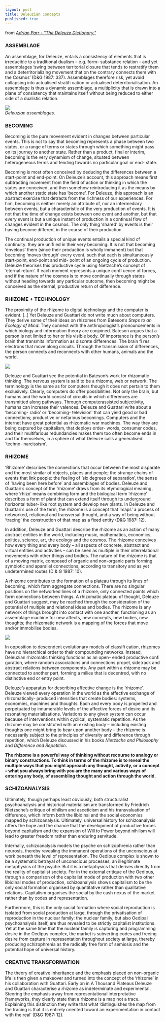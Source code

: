 ```yaml
---
layout: post
title: Deleuzian Concepts
published: true
---
```


from [*Adrian Parr - "The Deleuze Dictionary."*](https://www.amazon.com/Deleuze-Dictionary-Revised-Adrian-Parr/dp/0748641467?SubscriptionId=AKIAILSHYYTFIVPWUY6Q&tag=duckduckgo-d-20&linkCode=xm2&camp=2025&creative=165953&creativeASIN=0748641467)   

### ASSEMBLAGE
An assemblage, for Deleuze, entails a consistency of elements that is irreducible to a traditional dualism – e.g. form– substance relation – and yet assemblages ‘swing between territorial closure that tends to restratify them and a deterritorializing movement that on the contrary connects them with the Cosmos’ (D&G 1987: 337). Assemblages therefore risk, yet avoid collapsing into actualised stratifi cation or actualised deterritorialisation. An assemblage is thus a dynamic assemblage, a multiplicity that is drawn into a plane of consistency that maintains itself without being reduced to either side of a dualistic relation.  

![](https://i.imgur.com/OIXxKsJ.jpg)  
*Deleuzian assemblages.*  

### BECOMING
Becoming is the pure movement evident in changes between particular events. This is not to say that becoming represents a phase between two states, or a range of terms or states through which something might pass on its journey to another state. Rather than a product, final or interim, becoming is the very dynamism of change, situated between heterogeneous terms and tending towards no particular goal or end- state.

Becoming is most often conceived by deducing the differences between a start-point and end-point. On Deleuze’s account, this approach means first subtracting movement from the field of action or thinking in which the states are conceived, and then somehow reintroducing it as the means by which another static state has ‘become’. For Deleuze, this approach is an abstract exercise that detracts from the richness of our experiences. For him, becoming is neither merely an attribute of, nor an intermediary between events, but a characteristic of the very production of events. It is not that the time of change exists between one event and another, but that every event is but a unique instant of production in a continual flow of changes evident in the cosmos. The only thing ‘shared’ by events is their having become different in the course of their production.

The continual production of unique events entails a special kind of continuity: they are unifi ed in their very becoming. It is not that becoming ‘envelops’ them (since their production is wholly immanent) but that becoming ‘moves through’ every event, such that each is simultaneously start-point, end-point and mid- point of an ongoing cycle of production. Deleuze theorises this productive cycle using Nietzsche’s concept of ‘eternal return’. If each moment represents a unique confl uence of forces, and if the nature of the cosmos is to move continually through states without heading towards any particular outcome, then becoming might be conceived as the eternal, productive return of difference.

### RHIZOME + TECHNOLOGY
The proximity of the rhizome to digital technology and the computer is evident. [..] Yet Deleuze and Guattari do not write much about computers. They derive some of their ideas on rhizomes from Bateson’s *Steps to an Ecology of Mind*. They connect with the anthropologist’s pronouncements in which biology and information theory are conjoined. Bateson argues that a person is not limited to her or his visible body. Of importance is the person’s brain that transmits information as discrete differences. The brain fi res electrons that move along circuits. Through the transmission of differences, the person connects and reconnects with other humans, animals and the world.

![](https://i.imgur.com/JTIjVdM.gif)  

Deleuze and Guattari see the potential in Bateson’s work for rhizomatic thinking. The nervous system is said to be a rhizome, web or network. The terminology is the same as for computers though it does not pertain to them exclusively. Clearly, computers do offer possibilities. Not only the brain, but humans and the world consist of circuits in which differences are transmitted along pathways. Through computerassisted subjectivity, humans can increase their valences. Deleuze and Guattari write about a ‘becoming- radio’ or ‘becoming- television’ that can yield good or bad connections; productive or nefarious becomings. Computers and the internet have great potential as rhizomatic war machines. The way they are being captured by capitalism, that deploys order- words, consumer codes, and their multifarious redundancies makes them too often become ends in and for themselves, in a sphere of what Deleuze calls a generalised ‘techno- narcissism’.

### RHIZOME
‘Rhizome’ describes the connections that occur between the most disparate and the most similar of objects, places and people; the strange chains of events that link people: the feeling of ‘six degrees of separation’, the sense of ‘having been here before’ and assemblages of bodies. Deleuze and Guattari’s concept of the ‘rhizome’ draws from its etymological meaning, where ‘rhizo’ means combining form and the biological term ‘rhizome’ describes a form of plant that can extend itself through its underground horizontal tuber- like root system and develop new plants. In Deleuze and Guattari’s use of the term, the rhizome is a concept that ‘maps’ a process of networked, relational and transversal thought, and a way of being without ‘tracing’ the construction of that map as a fixed entity (D&G 1987: 12).

In addition, Deleuze and Guattari describe the rhizome as an action of many abstract entities in the world, including music, mathematics, economics, politics, science, art, the ecology and the cosmos. The rhizome conceives how every thing and every body – all aspects of concrete, abstract and virtual entities and activities – can be seen as multiple in their interrelational movements with other things and bodies. The nature of the rhizome is that of a moving matrix, composed of organic and non-organic parts forming symbiotic and aparallel connections, according to transitory and as yet undetermined routes (D & G 1987: 10).  

A rhizome contributes to the formation of a plateau through its lines of becoming, which form aggregate connections. There are no singular positions on the networked lines of a rhizome, only connected points which form connections between things. A rhizomatic plateau of thought, Deleuze and Guattari suggest, may be reached through the consideration of the potential of multiple and relational ideas and bodies. The rhizome is any network of things brought into contact with one another, functioning as an assemblage machine for new affects, new concepts, new bodies, new thoughts; the rhizomatic network is a mapping of the forces that move and/or immobilise bodies.

![](https://i.imgur.com/STiGTLG.jpg)  

In opposition to descendent evolutionary models of classifi cation, rhizomes have no hierarchical order to their compounding networks. Instead, Deleuzian rhizomatic thinking functions as an open- ended productive confi guration, where random associations and connections propel, sidetrack and abstract relations between components. Any part within a rhizome may be connected to another part, forming a milieu that is decentred, with no distinctive end or entry point.  

Deleuze’s apparatus for describing affective change is the ‘rhizome’. Deleuze viewed every operation in the world as the affective exchange of rhizomatically- produced intensities that create bodies: systems, economies, machines and thoughts. Each and every body is propelled and perpetuated by innumerable levels of the affective forces of desire and its resonating materialisations. Variations to any given system can occur because of interventions within cyclical, systematic repetition. As the rhizome may be constituted with an existing body – including existing thoughts one might bring to bear upon another body – the rhizome is necessarily subject to the principles of diversity and difference through repetition, which Deleuze discussed in his books *Nietzsche and Philosophy* and *Difference and Repetition*.

**The rhizome is a powerful way of thinking without recourse to analogy or binary constructions. To think in terms of the rhizome is to reveal the multiple ways that you might approach any thought, activity, or a concept – what you always bring with you are the many and various ways of entering any body, of assembling thought and action through the world.**

### SCHIZOANALYSIS
Ultimately, though perhaps least obviously, both structuralist psychoanalysis and historical materialism are transformed by Friedrich Nietzsche’s critique of nihilism and asceticism and his transvaluation of difference, which inform both the libidinal and the social economies mapped by schizoanalysis. Ultimately, universal history for schizoanalysis offers the hope and the chance that the development of productive forces beyond capitalism and the expansion of Will to Power beyond nihilism will lead to greater freedom rather than enduring servitude.

Internally, schizoanalysis models the psyche on schizophrenia rather than neurosis, thereby revealing the immanent operations of the unconscious at work beneath the level of representation. The Oedipus complex is shown to be a systematic betrayal of unconscious processes, an illegitimate metaphysics of the psyche. But it is a metaphysics that derives directly from the reality of capitalist society. For in the external critique of the Oedipus, through a comparison of the capitalist mode of production with two other libidinal modes of production, schizoanalysis shows capitalism to be the only social formation organised by quantitative rather than qualitative relations. Capitalism organises the social by the cash nexus of the market rather than by codes and representation.

Furthermore, this is the only social formation where social reproduction is isolated from social production at large, through the privatisation of reproduction in the nuclear family: the nuclear family, but also Oedipal psychoanalysis itself, are thus revealed to be strictly capitalist institutions. Yet at the same time that the nuclear family is capturing and programming desire in the Oedipus complex, the market is subverting codes and freeing desire from capture in representation throughout society at large, thereby producing schizophrenia as the radically free form of semiosis and the potential hope of universal history.

### CREATIVE TRANSFORMATION
The theory of creative inheritance and the emphasis placed on non-organic life is then given a makeover and turned into the concept of the ‘rhizome’ in his collaboration with Guattari. Early on in A Thousand Plateaus Deleuze and Guattari characterise a rhizome as indeterminate and experimental. Steering the emphasis away from representational interpretative frameworks, they clearly state that a rhizome is a map not a trace. Explaining this distinction they write that what ‘distinguishes the map from the tracing is that it is entirely oriented toward an experimentation in contact with the real’ (D&G 1987: 12).
